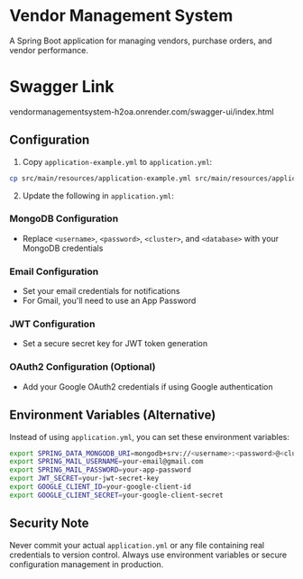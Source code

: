 # Vendor Management System

A Spring Boot application for managing vendors, purchase orders, and vendor performance.

# Swagger Link 
 vendormanagementsystem-h2oa.onrender.com/swagger-ui/index.html


## Configuration

1. Copy `application-example.yml` to `application.yml`:
```bash
cp src/main/resources/application-example.yml src/main/resources/application.yml
```

2. Update the following in `application.yml`:

### MongoDB Configuration
- Replace `<username>`, `<password>`, `<cluster>`, and `<database>` with your MongoDB credentials

### Email Configuration
- Set your email credentials for notifications
- For Gmail, you'll need to use an App Password

### JWT Configuration
- Set a secure secret key for JWT token generation

### OAuth2 Configuration (Optional)
- Add your Google OAuth2 credentials if using Google authentication

## Environment Variables (Alternative)

Instead of using `application.yml`, you can set these environment variables:

```bash
export SPRING_DATA_MONGODB_URI=mongodb+srv://<username>:<password>@<cluster>.mongodb.net/<database>
export SPRING_MAIL_USERNAME=your-email@gmail.com
export SPRING_MAIL_PASSWORD=your-app-password
export JWT_SECRET=your-jwt-secret-key
export GOOGLE_CLIENT_ID=your-google-client-id
export GOOGLE_CLIENT_SECRET=your-google-client-secret
```

## Security Note

Never commit your actual `application.yml` or any file containing real credentials to version control. Always use environment variables or secure configuration management in production. 
